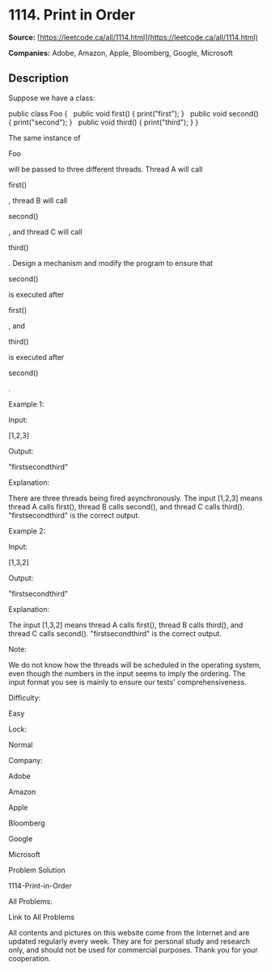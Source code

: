 # 1114. Print in Order

**Source:** [https://leetcode.ca/all/1114.html](https://leetcode.ca/all/1114.html)

**Companies:** Adobe, Amazon, Apple, Bloomberg, Google, Microsoft

## Description

Suppose we have a class:

public class Foo {
  public void first() { print("first"); }
  public void second() { print("second"); }
  public void third() { print("third"); }
}

The same instance of

Foo

will be passed to three different threads. Thread A
        will call

first()

, thread B will call

second()

, and thread C will
        call

third()

. Design a mechanism and modify the program to ensure that

second()

is
        executed after

first()

, and

third()

is executed after

second()

.

Example 1:

Input:

[1,2,3]

Output:

"firstsecondthird"

Explanation:

There are three threads being fired asynchronously. The input [1,2,3] means thread A calls first(), thread B calls second(), and thread C calls third(). "firstsecondthird" is the correct output.

Example 2:

Input:

[1,3,2]

Output:

"firstsecondthird"

Explanation:

The input [1,3,2] means thread A calls first(), thread B calls third(), and thread C calls second(). "firstsecondthird" is the correct output.

Note:

We do not know how the threads will be scheduled in the operating system, even though the
        numbers in the input seems to imply the ordering. The input format you see is mainly to
        ensure our tests' comprehensiveness.

Difficulty:

Easy

Lock:

Normal

Company:

Adobe

Amazon

Apple

Bloomberg

Google

Microsoft

Problem Solution

1114-Print-in-Order

All Problems:

Link to All Problems

All contents and pictures on this website come from the Internet and are updated regularly every week. They are for personal study and research only, and should not be used for commercial purposes. Thank you for your cooperation.

